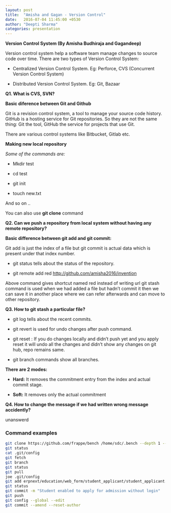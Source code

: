 ```yaml
---
layout: post
title:  "Amisha and Gagan - Version Control"
date:   2016-07-04 11:45:00 +0530
author: "Deepti Sharma"
categories: presentation
---
```



**Version Control System (By Amisha Budhiraja and Gagandeep)**

Version control system help a software team manage changes to source code over time.
There are two types of Version Control System:

- Centralized Version Control System. Eg: Perforce, CVS (Concurrent Version Control System)

- Distributed Version Control System. Eg: Git, Bazaar 

**Q1. What is CVS, SVN?**


**Basic diference between Git and Github**

Git is a revision control system, a tool to manage your source code history. GitHub is a hosting service for Git repositories. So they are not the same thing: Git the tool, GitHub the service for projects that use Git.

There are various control systems like Bitbucket, Gitlab etc.

**Making new local repository**

*Some of the commands are:*

- Mkdir test

- cd test

- git init

- touch new.txt

And so on ..
 
You can also use **git clone** command

**Q2. Can we push a repository from local system without having any remote repository?**

**Basic difference between git add and git commit:**

Git add is just the index of a file but git commit is actual data which is present under that index number.

- git status tells about the status of the repository.

- git remote add red http://github.com/amisha2016/invention

Above command gives shortcut named red instead of writing url
git stash command is used when we had added a file but hadn’t commit it then we can save it in another place where we can refer afterwards and can move to other repository.

**Q3. How to git stash a particular file?**

- git log tells about the recent commits.

- git revert is used for undo changes after push command.

- git reset : If you do changes locally and didn’t push yet and you apply reset it will undo all the changes and didn’t show any changes on git hub, repo remains same.

-  git branch commands show all branches.

**There are 2 modes:**

- **Hard:** It removes the commitment entry from the index and actual commit stage.

- **Soft:** It removes only the actual commitment


**Q4. How to change the message if we had written wrong message accidently?**

unanswerd

### Command examples

```bash
git clone https://github.com/frappe/bench /home/sdc/.bench --depth 1 --branch master
git status
cat .git/config 
git fetch
git branch
git status
git pull
joe .git/config 
git add erpnext/education/web_form/student_applicant/student_applicant.json 
git status
git commit -m "Student enabled to apply for admission without login"
git push
git config --global --edit
git commit --amend --reset-author
```
